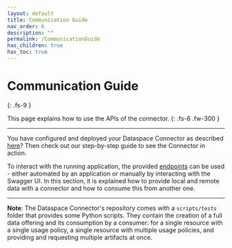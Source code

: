 ```yaml
---
layout: default
title: Communication Guide
nav_order: 6
description: ""
permalink: /CommunicationGuide
has_children: true
has_toc: true
---
```


# Communication Guide
{: .fs-9 }

This page explains how to use the APIs of the connector.
{: .fs-6 .fw-300 }

---

You have configured and deployed your Dataspace Connector as described [here](deployment.md)? Then
check out our step-by-step guide to see the Connector in action.

To interact with the running application, the provided
[endpoints](deployment/build.md#maven) can be used - either automated by an application or manually
by interacting with the Swagger UI. In this section, it is explained how to provide local and remote
data with a connector and how to consume this from another one.

---

**Note**: The Dataspace Connector's repository comes with a `scripts/tests` folder that provides
some Python scripts. They contain the creation of a full data offering and its consumption by a
consumer: for a single resource with a single usage policy, a single resource with multiple usage
policies, and providing and requesting multiple artifacts at once.

